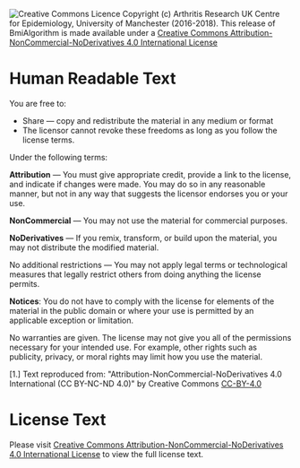 ![Creative Commons Licence](https://i.creativecommons.org/l/by-nc-nd/4.0/88x31.png)
Copyright (c) Arthritis Research UK Centre for Epidemiology, University of Manchester (2016-2018). This release of BmiAlgorithm is made available under a [Creative Commons Attribution-NonCommercial-NoDerivatives 4.0 International License](http://creativecommons.org/licenses/by-nc-nd/4.0/)


# Human Readable Text
You are free to:
* Share — copy and redistribute the material in any medium or format
* The licensor cannot revoke these freedoms as long as you follow the license terms.

Under the following terms:

**Attribution** — You must give appropriate credit, provide a link to the license, and indicate if changes were made. You may do so in any reasonable manner, but not in any way that suggests the licensor endorses you or your use.

**NonCommercial** — You may not use the material for commercial purposes.

**NoDerivatives** — If you remix, transform, or build upon the material, you may not distribute the modified material.

No additional restrictions — You may not apply legal terms or technological measures that legally restrict others from doing anything the license permits.

**Notices**:
You do not have to comply with the license for elements of the material in the public domain or where your use is permitted by an applicable exception or limitation.

No warranties are given. The license may not give you all of the permissions necessary for your intended use. For example, other rights such as publicity, privacy, or moral rights may limit how you use the material.

[1.] Text reproduced from: "Attribution-NonCommercial-NoDerivatives 4.0 International (CC BY-NC-ND 4.0)" by Creative Commons [CC-BY-4.0](http://creativecommons.org/licenses/by-nc-nd/4.0/)


# License Text
Please visit  [Creative Commons Attribution-NonCommercial-NoDerivatives 4.0 International License](http://creativecommons.org/licenses/by-nc-nd/4.0/) to view the full license text.

